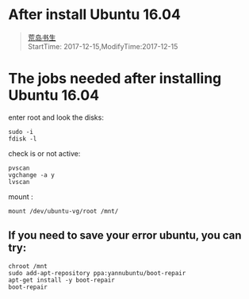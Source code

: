 #  After install Ubuntu 16.04
> [荒岛书生](http://www.lidaxiang.cn/)  
> StartTime: 2017-12-15,ModifyTime:2017-12-15

# The jobs needed after installing Ubuntu 16.04
enter root and look the disks:
```
sudo -i
fdisk -l
```

check is or not active:
```
pvscan
vgchange -a y
lvscan
```

mount :
```
mount /dev/ubuntu-vg/root /mnt/
```

## If you need to save your error ubuntu, you can try:
```
chroot /mnt
sudo add-apt-repository ppa:yannubuntu/boot-repair
apt-get install -y boot-repair
boot-repair
```
